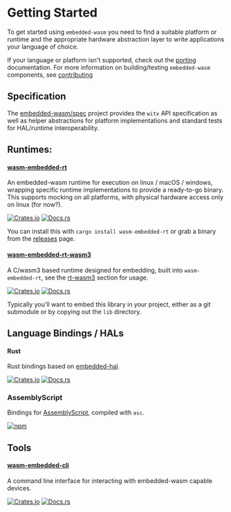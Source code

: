 # Getting Started

To get started using `embedded-wasm` you need to find a suitable platform or runtime and the appropriate hardware abstraction layer to write applications your language of choice.

If your language or platform isn't supported, check out the [porting](./06-porting.md) documentation.
For more information on building/testing `embedded-wasm` components, see [contributing](./03-contributing.md)


## Specification

The [embedded-wasm/spec](https://github.com/embedded-wasm/spec) project provides the `witx` API specification as well as helper abstractions for platform implementations and standard tests for HAL/runtime interoperability.

## Runtimes:

#### [wasm-embedded-rt](./06-runtime.md)

An embedded-wasm runtime for execution on linux / macOS / windows, wrapping specific runtime implementations to provide a ready-to-go binary.
This supports mocking on all platforms, with physical hardware access only on linux (for now?).

[![Crates.io](https://img.shields.io/crates/v/wasm-embedded-rt.svg)](https://crates.io/crates/wasm-embedded-rt)
[![Docs.rs](https://docs.rs/wasm-embedded-rt/badge.svg)](https://docs.rs/wasm-embedded-rt)

You can install this with `cargo install wasm-embedded-rt` or grab a binary from the [releases](https://github.com/ryankurte/embedded-wasm/releases/latest) page.


#### [wasm-embedded-rt-wasm3](./runtimes/wasm3)

A C/wasm3 based runtime designed for embedding, built into `wasm-embedded-rt`, see the [rt-wasm3](./07-library.md) section for usage.

[![Crates.io](https://img.shields.io/crates/v/wasm-embedded-lib.svg)](https://crates.io/crates/wasm-embedded-lib)
[![Docs.rs](https://docs.rs/wasm-embedded-lib/badge.svg)](https://docs.rs/wasm-embedded-lib)

Typically you'll want to embed this library in your project, either as a git submodule or by copying out the `lib` directory.


## Language Bindings / HALs

#### Rust

Rust bindings based on [embedded-hal](https://github.com/rust-embedded/embedded-hal).

[![Crates.io](https://img.shields.io/crates/v/wasm-embedded-hal.svg)](https://crates.io/crates/wasm-embedded-hal)
[![Docs.rs](https://docs.rs/wasm-embedded-hal/badge.svg)](https://docs.rs/wasm-embedded-hal)

### AssemblyScript

Bindings for [AssemblyScript](https://www.assemblyscript.org), compiled with `asc`.

[![npm](https://img.shields.io/npm/v/wasm-embedded-hal)](https://npmjs.com/package/wasm-embedded-hal)


## Tools

#### [wasm-embedded-cli]()

A command line interface for interacting with embedded-wasm capable devices.

[![Crates.io](https://img.shields.io/crates/v/wasm-embedded-cli.svg)](https://crates.io/crates/wasm-embedded-cli)
[![Docs.rs](https://docs.rs/wasm-embedded-cli/badge.svg)](https://docs.rs/wasm-embedded-cli)

